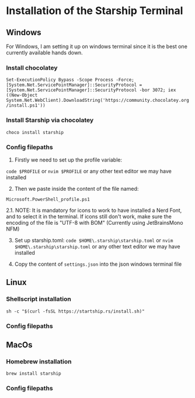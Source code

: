 
# Installation of the Starship Terminal

## Windows
For Windows, I am setting it up on windows terminal since it is the best one currently available hands down.



### Install chocolatey

```Set-ExecutionPolicy Bypass -Scope Process -Force; [System.Net.ServicePointManager]::SecurityProtocol = [System.Net.ServicePointManager]::SecurityProtocol -bor 3072; iex ((New-Object System.Net.WebClient).DownloadString('https://community.chocolatey.org/install.ps1'))```

### Install Starship via chocolatey
```choco install starship```

### Config filepaths

1. Firstly we need to set up the profile variable:

```code $PROFILE``` or ```nvim $PROFILE``` or any other text editor we may have installed

2. Then we paste inside the content of the file named:

```Microsoft.PowerShell_profile.ps1```

2.1. NOTE: It is mandatory for icons to work to have installed a Nerd Font, and to select it in the terminal. If icons still don't work, make sure the encoding of the file is "UTF-8 with BOM"
(Currently using JetBrainsMono NFM)

3. Set up starship.toml:
```code $HOME\.starship\starship.toml``` or ```nvim $HOME\.starship\starship.toml``` or any other text editor we may have installed

4. Copy the content of ```settings.json``` into the json windows terminal file
## Linux

### Shellscript installation
```sh -c "$(curl -fsSL https://startship.rs/install.sh)"```

### Config filepaths


## MacOs

### Homebrew installation
```brew install starship```

### Config filepaths
